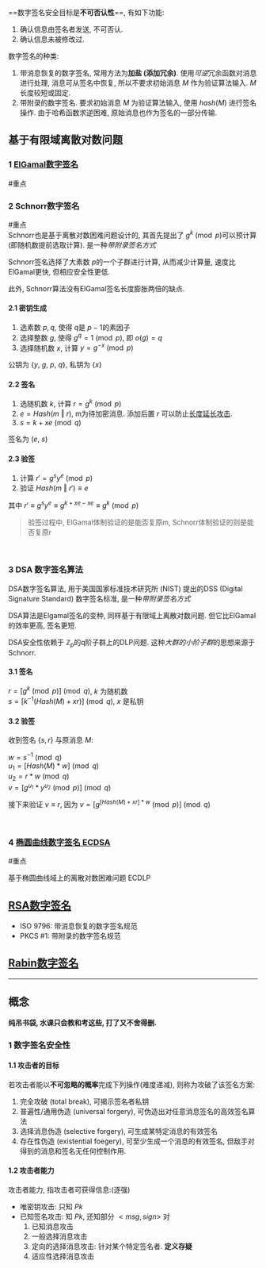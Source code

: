 ==数字签名安全目标是**不可否认性**==, 有如下功能:
1. 确认信息由签名者发送, 不可否认.
2. 确认信息未被修改过.

数字签名的种类:
1. 带消息恢复的数字签名, 常用方法为**加盐 (添加冗余)**. 使用*可逆*冗余函数对消息进行处理, 消息可从签名中恢复, 所以不要求初始消息 $M$ 作为验证算法输入. $M$ 长度较短或固定.
2. 带附录的数字签名. 要求初始消息 $M$ 为验证算法输入, 使用 $hash(M)$ 进行签名操作. 由于哈希函数求逆困难, 原始消息也作为签名的一部分传输.

## 基于有限域离散对数问题
### 1 [ElGamal数字签名](Elgamal协议.md)
 #重点
### 2 Schnorr数字签名
 #重点  
Schnorr也是基于离散对数困难问题设计的, 其首先提出了 $g^{k}\pmod p$可以预计算 (即随机数提前选取计算). 是一种*带附录签名方式*

Schnorr签名选择了大素数 $p$的一个子群进行计算, 从而减少计算量, 速度比ElGamal更快, 但相应安全性更低. 

此外, Schnorr算法没有ElGamal签名长度膨胀两倍的缺点.

#### 2.1 密钥生成
1. 选素数 $p, q$, 使得 $q$是 $p-1$的素因子
2. 选择整数 $g$, 使得 $g^{q}=1\pmod p$, 即 $o(g)= q$
3. 选择随机数 $x$, 计算 $y=g^{-x}\pmod p$

公钥为 $\{y,\ g,\ p,\ q\}$, 私钥为 $\{x\}$

#### 2.2 签名

1. 选随机数 $k$, 计算 $r=g^{k}\pmod p$
2. $e=Hash(m\ \Vert\ r)$, m为待加密消息. 添加后置 $r$ 可以防止[长度延长攻击](../杂凑函数/消息认证码/长度延长攻击.md).
3. $s=k+xe\pmod q$

签名为 $(e,\ s)$

#### 2.3 验签

1. 计算 $r'=g^{s}y^{e}\pmod p$
2. 验证 $Hash(m\ \Vert\ r')\equiv e$

其中 $r'\equiv g^{s}y^{e}\equiv g^{k+xe-xe}\equiv g^{k}\pmod p$

> 验签过程中, ElGamal体制验证的是能否复原m, Schnorr体制验证的则是能否复原r

<br>

### 3 DSA 数字签名算法

DSA数字签名算法, 用于美国国家标准技术研究所 (NIST) 提出的DSS (Digital Signature Standard) 数字签名标准, 是一种*带附录签名方式*

DSA算法是Elgamal签名的变种, 同样基于有限域上离散对数问题. 但它比ElGamal的效率更高, 签名更短.

DSA安全性依赖于 $\mathbb{Z}_{p}$的q阶子群上的DLP问题. 这种*大群的小阶子群*的思想来源于Schnorr.

#### 3.1 签名

$r=[g^{k} \pmod p] \pmod q$, $k$ 为随机数   
$s=[k^{-1}(Hash(M)+xr)]\pmod q$, $x$ 是私钥

#### 3.2 验签

收到签名 $\{s, r\}$ 与原消息 $M$:

$w=s^{-1}\pmod q$  
$u_{1}=[Hash(M)*w]\pmod q$  
$u_{2}=r*w\pmod q$  
$v=[g^{u_{1}}*y^{u_{2}}\pmod p]\pmod q$

接下来验证 $v\equiv r$, 因为 $v=[g^{[Hash(M)+xr]*w}\pmod p]\pmod q$

<br>

### 4 [椭圆曲线数字签名 ECDSA](ECC/ECC.md)

#重点

基于椭圆曲线域上的离散对数困难问题 ECDLP

## [RSA数字签名](RSA/RSA-签名.md)

- ISO 9796: 带消息恢复的数字签名规范
- PKCS #1: 带附录的数字签名规范

## [Rabin数字签名](Rabin协议.md)

***

## 概念

**纯吊书袋, 水课只会教和考这些, 打了又不舍得删.**

### 1 数字签名安全性

#### 1.1 攻击者的目标

若攻击者能以**不可忽略的概率**完成下列操作(难度递减), 则称为攻破了该签名方案:

1. 完全攻破 (total break), 可揭示签名者私钥
2. 普遍性/通用伪造 (universal forgery), 可伪造出对任意消息签名的高效签名算法
3. 选择消息伪造 (selective forgery), 可生成某特定消息的有效签名
4. 存在性伪造 (existential foegery), 可至少生成一个消息的有效签名, 但敌手对得到的消息和签名无任何控制作用.

#### 1.2 攻击者能力

攻击者能力, 指攻击者可获得信息:(逐强)
- 唯密钥攻击: 只知 $Pk$
- 已知签名攻击: 知 $Pk$, 还知部分 $<msg, sign>$ 对
	1. 已知消息攻击
	2. 一般选择消息攻击
	3. 定向的选择消息攻击: 针对某个特定签名者. **定义存疑**
	4. 适应性选择消息攻击